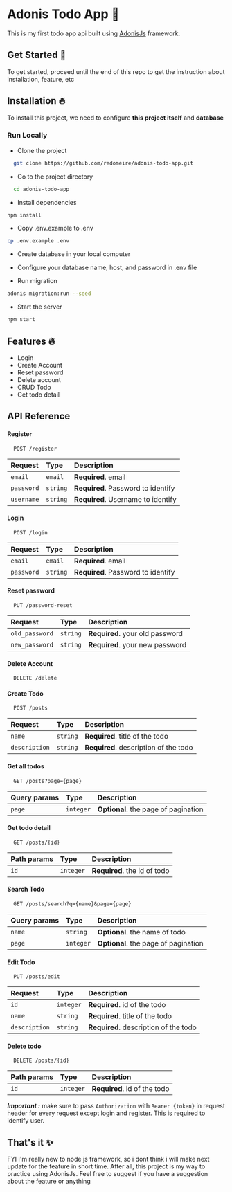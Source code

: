 

# Adonis Todo App 📝  
This is my first todo app api built using [AdonisJs](https://adonisjs.com/) framework. 

## Get Started 🚀 
To get started, proceed until the end of this repo to get the instruction about installation, feature, etc

## Installation 🔥  
To install this project, we need to configure **this project itself** and **database**

### Run Locally  
- Clone the project  

~~~bash  
  git clone https://github.com/redomeire/adonis-todo-app.git
~~~

- Go to the project directory  

~~~bash  
  cd adonis-todo-app
~~~

- Install dependencies  

~~~bash  
npm install
~~~

- Copy .env.example to .env

~~~bash  
cp .env.example .env
~~~

- Create database in your local computer

- Configure your database name, host, and password in .env file

- Run migration 

~~~bash  
adonis migration:run --seed
~~~

- Start the server  

~~~bash  
npm start
~~~   

## Features 🔥
- Login 
- Create Account
- Reset password
- Delete account
- CRUD Todo
- Get todo detail

## API Reference

#### Register 

```http
  POST /register
```  

| Request    | Type     | Description                        |
| :--------- | :------- | :--------------------------------- |
| `email`    | `email`  | **Required**. email                |
| `password` | `string` | **Required**. Password to identify |
| `username` | `string` | **Required**. Username to identify |

#### Login 

```http
  POST /login
```  

| Request    | Type     | Description                        |
| :--------- | :------- | :--------------------------------- |
| `email`    | `email`  | **Required**. email                |
| `password` | `string` | **Required**. Password to identify |

#### Reset password

```http
  PUT /password-reset
```  

| Request        | Type     | Description                     |
| :---------     | :------- | :-------------------------------|
| `old_password` | `string` | **Required**. your old password |
| `new_password` | `string` | **Required**. your new password |

#### Delete Account

```http
  DELETE /delete
```  

#### Create Todo

```http
  POST /posts
```  

| Request       | Type     | Description                           |
| :---------    | :------- | :------------------------------------ |
| `name`        | `string` | **Required**. title of the todo       |
| `description` | `string` | **Required**. description of the todo |

#### Get all todos

```http
  GET /posts?page={page}
```  

| Query params  | Type      | Description                           |
| :------------ | :-------- | :------------------------------------ |
| `page`        | `integer` | **Optional**. the page of pagination  |

#### Get todo detail

```http
  GET /posts/{id}
```  

| Path params   | Type      | Description                  |
| :------------ | :-------- | :--------------------------- |
| `id`          | `integer` | **Required**. the id of todo |

#### Search Todo

```http
  GET /posts/search?q={name}&page={page}
```  

| Query params  | Type       | Description                          |
| :------------ | :--------  | :---------------------------         |
| `name`        | `string`   | **Optional**. the name of todo       |
| `page`        | `integer`  | **Optional**. the page of pagination |

#### Edit Todo

```http
  PUT /posts/edit
```  

| Request       | Type      | Description                           |
| :---------    | :-------  | :------------------------------------ |
| `id`          | `integer` | **Required**. id of the todo          |
| `name`        | `string`  | **Required**. title of the todo       |
| `description` | `string`  | **Required**. description of the todo |

#### Delete todo

```http
  DELETE /posts/{id}
```  

| Path params   | Type      | Description                           |
| :---------    | :-------  | :------------------------------------ |
| `id`          | `integer` | **Required**. id of the todo          |

**_Important :_** make sure to pass `Authorization` with `Bearer {token}` in request header for every request except login and register. This is required to identify user.
    
## That's it ✨  
FYI I'm really new to node js framework, so i dont think i will make next update for the feature in short time. After all, this project is my way to practice using AdonisJs. Feel free to suggest if you have a suggestion about the feature or anything

